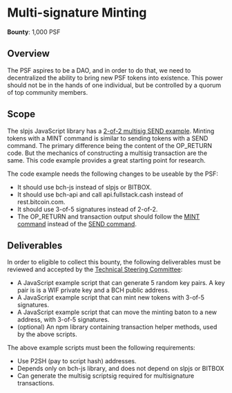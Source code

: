 # Multi-signature Minting

**Bounty**: 1,000 PSF

## Overview

The PSF aspires to be a DAO, and in order to do that, we need to decentralized the ability to bring new PSF tokens into existence. This power should not be in the hands of one individual, but be controlled by a quorum of top community members.

## Scope

The slpjs JavaScript library has a [2-of-2 multisig SEND example](https://github.com/simpleledger/slpjs#send---send-tokens-from-2-of-2-multisig-p2sh). Minting tokens with a MINT command is similar to sending tokens with a SEND command. The primary difference being the content of the OP_RETURN code. But the mechanics of constructing a multisig transaction are the same. This code example provides a great starting point for research.

The code example needs the following changes to be useable by the PSF:

- It should use bch-js instead of slpjs or BITBOX.
- It should use bch-api and call api.fullstack.cash instead of rest.bitcoin.com.
- It should use 3-of-5 signatures instead of 2-of-2.
- The OP_RETURN and transaction output should follow the [MINT command](https://github.com/simpleledger/slp-specifications/blob/master/slp-token-type-1.md#mint---extended-minting-transaction) instead of the [SEND command](https://github.com/simpleledger/slp-specifications/blob/master/slp-token-type-1.md#send---spend-transaction).

## Deliverables

In order to eligible to collect this bounty, the following deliverables must be reviewed and accepted by the [Technical Steering Committee](https://github.com/Permissionless-Software-Foundation/TSC):

- A JavaScript example script that can generate 5 random key pairs. A key pair is is a WIF private key and a BCH public address.
- A JavaScript example script that can mint new tokens with 3-of-5 signatures.
- A JavaScript example script that can move the minting baton to a new address, with 3-of-5 signatures.
- (optional) An npm library containing transaction helper methods, used by the above scripts.

The above example scripts must been the following requirements:

- Use P2SH (pay to script hash) addresses.
- Depends only on bch-js library, and does not depend on slpjs or BITBOX
- Can generate the multisig scriptsig required for multisignature transactions.

